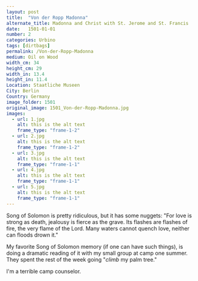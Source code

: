 ```yaml
---
layout: post
title:  "Von der Ropp Madonna"
alternate_title: Madonna and Christ with St. Jerome and St. Francis
date:   1501-01-01
number: 2
categories: Urbino
tags: [dirtbags]
permalink: /Von-der-Ropp-Madonna
medium: Oil on Wood
width_cm: 34
height_cm: 29
width_in: 13.4
height_in: 11.4
Location: Staatliche Museen
City: Berlin
Country: Germany
image_folder: 1501
original_image: 1501_Von-der-Ropp-Madonna.jpg
images:
  - url: 1.jpg
    alt: this is the alt text
    frame_type: "frame-1-2"
  - url: 2.jpg
    alt: this is the alt text
    frame_type: "frame-1-2"
  - url: 3.jpg
    alt: this is the alt text
    frame_type: "frame-1-1"
  - url: 4.jpg
    alt: this is the alt text
    frame_type: "frame-1-1"
  - url: 5.jpg
    alt: this is the alt text
    frame_type: "frame-1-1"
---
```


Song of Solomon is pretty ridiculous, but it has some nuggets: "For love is strong as death, jealousy is fierce as the grave. Its flashes are flashes of fire, the very flame of the Lord. Many waters cannot quench love, neither can floods drown it."

My favorite Song of Solomon memory (if one can have such things), is doing a dramatic reading of it with my small group at camp one summer. They spent the rest of the week going "*climb* my palm tree."

I'm a terrible camp counselor.
